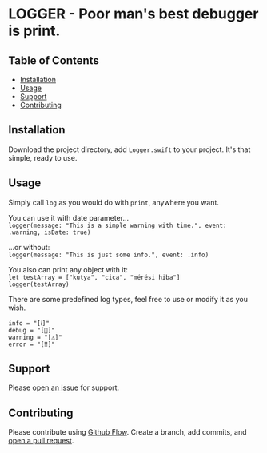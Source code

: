 # LOGGER - Poor man's best debugger is print.

## Table of Contents

- [Installation](#installation)
- [Usage](#usage)
- [Support](#support)
- [Contributing](#contributing)

## Installation

Download the project directory, add `Logger.swift` to your project. It's that simple, ready to use.

## Usage

Simply call `log` as you would do with `print`, anywhere you want.<br />

You can use it with date parameter...<br />
`logger(message: "This is a simple warning with time.", event: .warning, isDate: true)`<br />

...or without:<br />
`logger(message: "This is just some info.", event: .info)`<br />

You also can print any object with it:<br />
`let testArray = ["kutya", "cica", "mérési hiba"]`<br />
`logger(testArray)`<br />

There are some predefined log types, feel free to use or modify it as you wish.<br />

`info = "[ℹ️]"`<br />
`debug = "[💬]"`<br />
`warning = "[⚠️]"`<br />
`error = "[‼️]"`

## Support

Please [open an issue](https://github.com/benedekvarga/Logger/issues/new) for support.

## Contributing

Please contribute using [Github Flow](https://guides.github.com/introduction/flow/). Create a branch, add commits, and [open a pull request](https://github.com/benedekvarga/Logger/compare).
